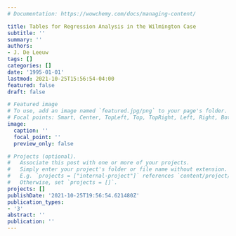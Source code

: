 ```yaml
---
# Documentation: https://wowchemy.com/docs/managing-content/

title: Tables for Regression Analysis in the Wilmington Case
subtitle: ''
summary: ''
authors:
- J. De Leeuw
tags: []
categories: []
date: '1995-01-01'
lastmod: 2021-10-25T15:56:54-04:00
featured: false
draft: false

# Featured image
# To use, add an image named `featured.jpg/png` to your page's folder.
# Focal points: Smart, Center, TopLeft, Top, TopRight, Left, Right, BottomLeft, Bottom, BottomRight.
image:
  caption: ''
  focal_point: ''
  preview_only: false

# Projects (optional).
#   Associate this post with one or more of your projects.
#   Simply enter your project's folder or file name without extension.
#   E.g. `projects = ["internal-project"]` references `content/project/deep-learning/index.md`.
#   Otherwise, set `projects = []`.
projects: []
publishDate: '2021-10-25T19:56:54.621480Z'
publication_types:
- '3'
abstract: ''
publication: ''
---
```

